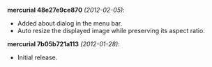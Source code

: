 **mercurial 48e27e9ce870** _(2012-02-05)_:
  * Added about dialog in the menu bar.
  * Auto resize the displayed image while preserving its aspect ratio.

**mercurial 7b05b721a113** _(2012-01-28)_:
  * Initial release.

